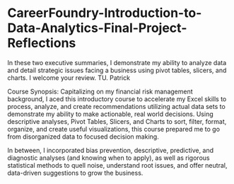 # CareerFoundry-Introduction-to-Data-Analytics-Final-Project-Reflections

In these two executive summaries, I demonstrate my ability to analyze data and detail strategic issues facing a business using pivot tables, slicers, and charts. I welcome your review. TU. Patrick

Course Synopsis: Capitalizing on my financial risk management background, I aced this introductory course to accelerate my Excel skills to process, analyze, and create recommendations utilizing actual data sets to demonstrate my ability to make actionable, real world decisions. Using descriptive analyses, Pivot Tables, Slicers, and Charts to sort, filter, format, organize, and create useful visualizations, this course prepared me to go from disorganized data to focused decision making.

In between, I incorporated bias prevention, descriptive, predictive, and diagnostic analyses (and knowing when to apply), as well as rigorous statistical methods to quell noise, understand root issues, and offer neutral, data-driven suggestions to grow the business.

